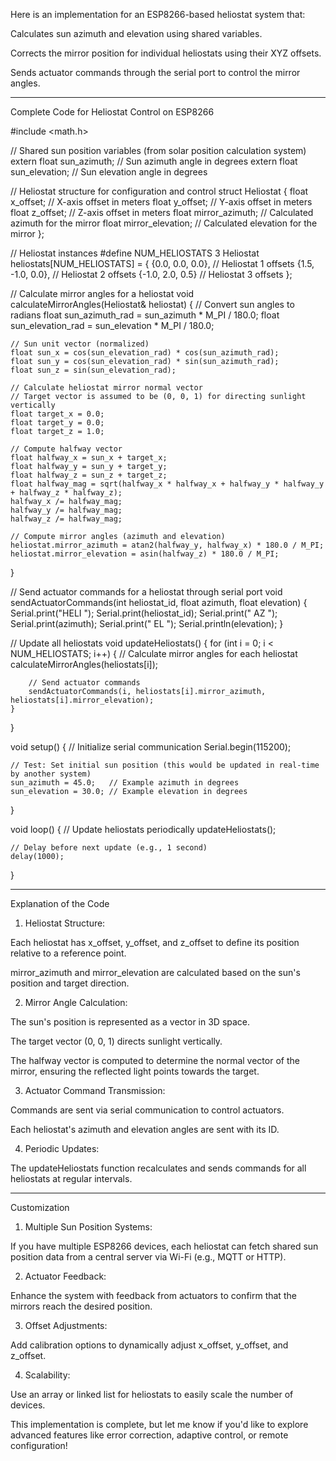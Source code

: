 Here is an implementation for an ESP8266-based heliostat system that:

Calculates sun azimuth and elevation using shared variables.

Corrects the mirror position for individual heliostats using their XYZ offsets.

Sends actuator commands through the serial port to control the mirror angles.



---

Complete Code for Heliostat Control on ESP8266

#include <math.h>

// Shared sun position variables (from solar position calculation system)
extern float sun_azimuth;   // Sun azimuth angle in degrees
extern float sun_elevation; // Sun elevation angle in degrees

// Heliostat structure for configuration and control
struct Heliostat {
    float x_offset;   // X-axis offset in meters
    float y_offset;   // Y-axis offset in meters
    float z_offset;   // Z-axis offset in meters
    float mirror_azimuth;    // Calculated azimuth for the mirror
    float mirror_elevation;  // Calculated elevation for the mirror
};

// Heliostat instances
#define NUM_HELIOSTATS 3
Heliostat heliostats[NUM_HELIOSTATS] = {
    {0.0, 0.0, 0.0},  // Heliostat 1 offsets
    {1.5, -1.0, 0.0}, // Heliostat 2 offsets
    {-1.0, 2.0, 0.5}  // Heliostat 3 offsets
};

// Calculate mirror angles for a heliostat
void calculateMirrorAngles(Heliostat& heliostat) {
    // Convert sun angles to radians
    float sun_azimuth_rad = sun_azimuth * M_PI / 180.0;
    float sun_elevation_rad = sun_elevation * M_PI / 180.0;

    // Sun unit vector (normalized)
    float sun_x = cos(sun_elevation_rad) * cos(sun_azimuth_rad);
    float sun_y = cos(sun_elevation_rad) * sin(sun_azimuth_rad);
    float sun_z = sin(sun_elevation_rad);

    // Calculate heliostat mirror normal vector
    // Target vector is assumed to be (0, 0, 1) for directing sunlight vertically
    float target_x = 0.0;
    float target_y = 0.0;
    float target_z = 1.0;

    // Compute halfway vector
    float halfway_x = sun_x + target_x;
    float halfway_y = sun_y + target_y;
    float halfway_z = sun_z + target_z;
    float halfway_mag = sqrt(halfway_x * halfway_x + halfway_y * halfway_y + halfway_z * halfway_z);
    halfway_x /= halfway_mag;
    halfway_y /= halfway_mag;
    halfway_z /= halfway_mag;

    // Compute mirror angles (azimuth and elevation)
    heliostat.mirror_azimuth = atan2(halfway_y, halfway_x) * 180.0 / M_PI;
    heliostat.mirror_elevation = asin(halfway_z) * 180.0 / M_PI;
}

// Send actuator commands for a heliostat through serial port
void sendActuatorCommands(int heliostat_id, float azimuth, float elevation) {
    Serial.print("HELI ");
    Serial.print(heliostat_id);
    Serial.print(" AZ ");
    Serial.print(azimuth);
    Serial.print(" EL ");
    Serial.println(elevation);
}

// Update all heliostats
void updateHeliostats() {
    for (int i = 0; i < NUM_HELIOSTATS; i++) {
        // Calculate mirror angles for each heliostat
        calculateMirrorAngles(heliostats[i]);

        // Send actuator commands
        sendActuatorCommands(i, heliostats[i].mirror_azimuth, heliostats[i].mirror_elevation);
    }
}

void setup() {
    // Initialize serial communication
    Serial.begin(115200);

    // Test: Set initial sun position (this would be updated in real-time by another system)
    sun_azimuth = 45.0;   // Example azimuth in degrees
    sun_elevation = 30.0; // Example elevation in degrees
}

void loop() {
    // Update heliostats periodically
    updateHeliostats();

    // Delay before next update (e.g., 1 second)
    delay(1000);
}


---

Explanation of the Code

1. Heliostat Structure:

Each heliostat has x_offset, y_offset, and z_offset to define its position relative to a reference point.

mirror_azimuth and mirror_elevation are calculated based on the sun's position and target direction.



2. Mirror Angle Calculation:

The sun's position is represented as a vector in 3D space.

The target vector (0, 0, 1) directs sunlight vertically.

The halfway vector is computed to determine the normal vector of the mirror, ensuring the reflected light points towards the target.



3. Actuator Command Transmission:

Commands are sent via serial communication to control actuators.

Each heliostat's azimuth and elevation angles are sent with its ID.



4. Periodic Updates:

The updateHeliostats function recalculates and sends commands for all heliostats at regular intervals.





---

Customization

1. Multiple Sun Position Systems:

If you have multiple ESP8266 devices, each heliostat can fetch shared sun position data from a central server via Wi-Fi (e.g., MQTT or HTTP).



2. Actuator Feedback:

Enhance the system with feedback from actuators to confirm that the mirrors reach the desired position.



3. Offset Adjustments:

Add calibration options to dynamically adjust x_offset, y_offset, and z_offset.



4. Scalability:

Use an array or linked list for heliostats to easily scale the number of devices.




This implementation is complete, but let me know if you'd like to explore advanced features like error correction, adaptive control, or remote configuration!


